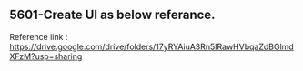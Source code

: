 ## 5601-Create UI as below referance.

Reference link : https://drive.google.com/drive/folders/17yRYAiuA3Rn5IRawHVbqaZdBGlmdXFzM?usp=sharing

